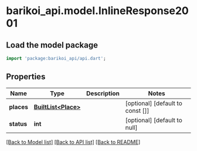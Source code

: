 # barikoi_api.model.InlineResponse2001

## Load the model package
```dart
import 'package:barikoi_api/api.dart';
```

## Properties
Name | Type | Description | Notes
------------ | ------------- | ------------- | -------------
**places** | [**BuiltList&lt;Place&gt;**](Place.md) |  | [optional] [default to const []]
**status** | **int** |  | [optional] [default to null]

[[Back to Model list]](../README.md#documentation-for-models) [[Back to API list]](../README.md#documentation-for-api-endpoints) [[Back to README]](../README.md)


